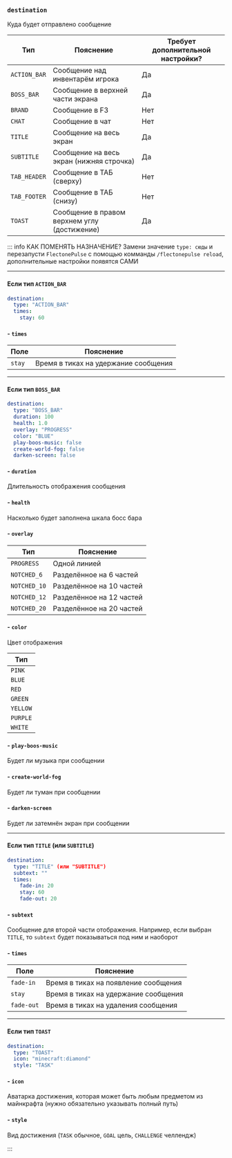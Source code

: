 ### `destination`

Куда будет отправлено сообщение

| Тип          | Пояснение                                    | Требует дополнительной настройки? |
|--------------|----------------------------------------------|-----------------------------------|
| `ACTION_BAR` | Сообщение над инвентарём игрока              | Да                                |
| `BOSS_BAR`   | Сообщение в верхней части экрана             | Да                                |
| `BRAND`      | Сообщение в F3                               | Нет                               |
| `CHAT`       | Сообщение в чат                              | Нет                               |
| `TITLE`      | Сообщение на весь экран                      | Да                                |
| `SUBTITLE`   | Сообщение на весь экран (нижняя строчка)     | Да                                |
| `TAB_HEADER` | Сообщение в ТАБ (сверху)                     | Нет                               |
| `TAB_FOOTER` | Сообщение в ТАБ (снизу)                      | Нет                               |
| `TOAST`      | Сообщение в правом верхнем углу (достижение) | Да                                |

::: info КАК ПОМЕНЯТЬ НАЗНАЧЕНИЕ?
Замени значение `type: сюды` и перезапусти `FlectonePulse` с помощью комманды `/flectonepulse reload`, дополнительные настройки появятся САМИ

<hr>

#### Если тип <b>`ACTION_BAR`</b>
```yaml
destination:
  type: "ACTION_BAR"
  times:
    stay: 60
```

#### - `times`

| Поле       | Пояснение                            |
|------------|--------------------------------------|
| `stay`     | Время в тиках на удержание сообщения |

<hr>

#### Если тип <b>`BOSS_BAR`</b>

```yaml
destination:
  type: "BOSS_BAR"
  duration: 100
  health: 1.0
  overlay: "PROGRESS"
  color: "BLUE"
  play-boos-music: false
  create-world-fog: false
  darken-screen: false
```

#### - `duration`

Длительность отображения сообщения

#### - `health`

Насколько будет заполнена шкала босс бара

#### - `overlay`

| Тип          | Пояснение                |
|--------------|--------------------------|
| `PROGRESS`   | Одной линией             |
| `NOTCHED_6`  | Разделённое на 6 частей  |
| `NOTCHED_10` | Разделённое на 10 частей |
| `NOTCHED_12` | Разделённое на 12 частей |
| `NOTCHED_20` | Разделённое на 20 частей |

#### - `color`

Цвет отображения

| Тип      |
|----------|
| `PINK`   |
| `BLUE`   |
| `RED`    |
| `GREEN`  |
| `YELLOW` |
| `PURPLE` |
| `WHITE`  |

#### - `play-boos-music`

Будет ли музыка при сообщении

#### - `create-world-fog`

Будет ли туман при сообщении

#### - `darken-screen`

Будет ли затемнён экран при сообщении

<hr>

#### Если тип <b>`TITLE`</b> (или <b>`SUBTITLE`</b>)
```yaml
destination:
  type: "TITLE" (или "SUBTITLE")
  subtext: ""
  times:
    fade-in: 20
    stay: 60
    fade-out: 20
```

#### - `subtext`

Сообщение для второй части отображения. Например, если выбран `TITLE`, то `subtext` будет показываться под ним и наоборот

#### - `times`

| Поле       | Пояснение                            |
|------------|--------------------------------------|
| `fade-in`  | Время в тиках на появление сообщения |
| `stay`     | Время в тиках на удержание сообщения |
| `fade-out` | Время в тиках на удаления сообщения  |

<hr>

#### Если тип <b>`TOAST`</b>
```yaml
destination:
  type: "TOAST"
  icon: "minecraft:diamond"
  style: "TASK"
```

#### - `icon`

Аватарка достижения, которая может быть любым предметом из майнкрафта (нужно обязательно указывать полный путь)

#### - `style`

Вид достижения (`TASK` обычное, `GOAL` цель, `CHALLENGE` челлендж)

:::